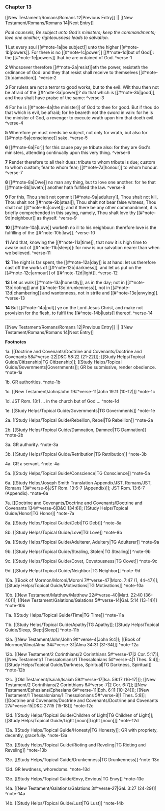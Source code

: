 ### Chapter 13

[[New Testament/Romans/Romans 12|Previous Entry]]  ||  [[New Testament/Romans/Romans 14|Next Entry]]

*Paul counsels, Be subject unto God's ministers; keep the commandments; love one another; righteousness leads to salvation.*

**1**  Let every soul [[#^note-1a|be subject]] unto the higher [[#^note-1b|powers]]. For there is no [[#^note-1c|power]] [[#^note-1d|but of God]]: the [[#^note-1e|powers]] that be are ordained of God. ^verse-1

**2**  Whosoever therefore [[#^note-2a|resist]]eth the power, resisteth the ordinance of God: and they that resist shall receive to themselves [[#^note-2b|damnation]]. ^verse-2

**3**  For rulers are not a terror to good works, but to the evil. Wilt thou then not be afraid of the [[#^note-3a|power]]? do that which is [[#^note-3b|good]], and thou shalt have praise of the same: ^verse-3

**4**  For he is [[#^note-4a|the minister]] of God to thee for good. But if thou do that which is evil, be afraid; for he beareth not the sword in vain: for he is the minister of God, a revenger to execute wrath upon him that doeth evil. ^verse-4

**5**  Wherefore ye must needs be subject, not only for wrath, but also for [[#^note-5a|conscience]] sake. ^verse-5

**6**  [[#^note-6a|For]] for this cause pay ye tribute also: for they are God's ministers, attending continually upon this very thing. ^verse-6

**7**  Render therefore to all their dues: tribute to whom tribute is due; custom to whom custom; fear to whom fear; [[#^note-7a|honour]] to whom honour. ^verse-7

**8**  [[#^note-8a|Owe]] no man any thing, but to love one another: for he that [[#^note-8b|loveth]] another hath fulfilled the law. ^verse-8

**9**  For this, Thou shalt not commit [[#^note-9a|adultery]], Thou shalt not kill, Thou shalt not [[#^note-9b|steal]], Thou shalt not bear false witness, Thou shalt not [[#^note-9c|covet]]; and if there be any other commandment, it is briefly comprehended in this saying, namely, Thou shalt love thy [[#^note-9d|neighbour]] as thyself. ^verse-9

**10**  [[#^note-10a|Love]] worketh no ill to his neighbour: therefore love is the fulfilling of the [[#^note-10b|law]]. ^verse-10

**11**  And that, knowing the [[#^note-11a|time]], that now it is high time to awake out of [[#^note-11b|sleep]]: for now is our salvation nearer than when we believed. ^verse-11

**12**  The night is far spent, the [[#^note-12a|day]] is at hand: let us therefore cast off the works of [[#^note-12b|darkness]], and let us put on the [[#^note-12c|armour]] of [[#^note-12d|light]]. ^verse-12

**13**  Let us walk [[#^note-13a|honestly]], as in the day; not in [[#^note-13b|rioting]] and [[#^note-13c|drunkenness]], not in [[#^note-13d|chambering]] and wantonness, not in strife and [[#^note-13e|envying]]. ^verse-13

**14**  But [[#^note-14a|put]] ye on the Lord Jesus Christ, and make not provision for the flesh, to fulfil the [[#^note-14b|lusts]] thereof. ^verse-14


---
[[New Testament/Romans/Romans 12|Previous Entry]]  ||  [[New Testament/Romans/Romans 14|Next Entry]]


**Footnotes**


1a. [[Doctrine and Covenants/Doctrine and Covenants/Doctrine and Covenants 58#^verse-22|D&C 58:22 (21-22)]]; [[Study Helps/Topical Guide/Citizenship|TG Citizenship]]; [[Study Helps/Topical Guide/Governments|Governments]]; GR be submissive, render obedience.  ^note-1a

1b. GR authorities. ^note-1b

1c. [[New Testament/John/John 19#^verse-11|John 19:11 (10-12)]] ^note-1c

1d. JST Rom. 13:1 ... in the church but of God ... ^note-1d

1e. [[Study Helps/Topical Guide/Governments|TG Governments]] ^note-1e

2a. [[Study Helps/Topical Guide/Rebellion, Rebel|TG Rebellion]] ^note-2a

2b. [[Study Helps/Topical Guide/Damnation, Damned|TG Damnation]] ^note-2b

3a. GR authority. ^note-3a

3b. [[Study Helps/Topical Guide/Retribution|TG Retribution]] ^note-3b

4a. GR a servant. ^note-4a

5a. [[Study Helps/Topical Guide/Conscience|TG Conscience]] ^note-5a

6a. [[Study Helps/Joseph Smith Translation Appendix/JST, Romans/JST, Romans 13#^verse-6|JST Rom. 13:6-7 (Appendix)]]; JST Rom. 13:6-7 (Appendix). ^note-6a

7a. [[Doctrine and Covenants/Doctrine and Covenants/Doctrine and Covenants 134#^verse-6|D&C 134:6]]; [[Study Helps/Topical Guide/Honor|TG Honor]] ^note-7a

8a. [[Study Helps/Topical Guide/Debt|TG Debt]] ^note-8a

8b. [[Study Helps/Topical Guide/Love|TG Love]] ^note-8b

9a. [[Study Helps/Topical Guide/Adulterer, Adultery|TG Adulterer]] ^note-9a

9b. [[Study Helps/Topical Guide/Stealing, Stolen|TG Stealing]] ^note-9b

9c. [[Study Helps/Topical Guide/Covet, Covetousness|TG Covet]] ^note-9c

9d. [[Study Helps/Topical Guide/Neighbor|TG Neighbor]] ^note-9d

10a. [[Book of Mormon/Moroni/Moroni 7#^verse-47|Moro. 7:47 (1, 44-47)]]; [[Study Helps/Topical Guide/Motivations|TG Motivations]] ^note-10a

10b. [[New Testament/Matthew/Matthew 22#^verse-40|Matt. 22:40 (36-40)]]; [[New Testament/Galations/Galations 5#^verse-14|Gal. 5:14 (13-14)]] ^note-10b

11a. [[Study Helps/Topical Guide/Time|TG Time]] ^note-11a

11b. [[Study Helps/Topical Guide/Apathy|TG Apathy]]; [[Study Helps/Topical Guide/Sleep, Slept|Sleep]] ^note-11b

12a. [[New Testament/John/John 9#^verse-4|John 9:4]]; [[Book of Mormon/Alma/Alma 34#^verse-31|Alma 34:31 (31-34)]] ^note-12a

12b. [[New Testament/2 Corinthians/2 Corinthians 5#^verse-17|2 Cor. 5:17]]; [[New Testament/1 Thessalonians/1 Thessalonians 5#^verse-4|1 Thes. 5:4]]; [[Study Helps/Topical Guide/Darkness, Spiritual|TG Darkness, Spiritual]] ^note-12b

12c. [[Old Testament/Isaiah/Isaiah 59#^verse-17|Isa. 59:17 (16-17)]]; [[New Testament/2 Corinthians/2 Corinthians 6#^verse-7|2 Cor. 6:7]]; [[New Testament/Ephesians/Ephesians 6#^verse-11|Eph. 6:11 (10-24)]]; [[New Testament/1 Thessalonians/1 Thessalonians 5#^verse-8|1 Thes. 5:8]]; [[Doctrine and Covenants/Doctrine and Covenants/Doctrine and Covenants 27#^verse-15|D&C 27:15 (15-18)]] ^note-12c

12d. [[Study Helps/Topical Guide/Children of Light|TG Children of Light]]; [[Study Helps/Topical Guide/Light [noun]|Light [noun]]] ^note-12d

13a. [[Study Helps/Topical Guide/Honesty|TG Honesty]]; GR with propriety, decently, gracefully.  ^note-13a

13b. [[Study Helps/Topical Guide/Rioting and Reveling|TG Rioting and Reveling]] ^note-13b

13c. [[Study Helps/Topical Guide/Drunkenness|TG Drunkenness]] ^note-13c

13d. GR lewdness, whoredoms. ^note-13d

13e. [[Study Helps/Topical Guide/Envy, Envious|TG Envy]] ^note-13e

14a. [[New Testament/Galations/Galations 3#^verse-27|Gal. 3:27 (24-29)]] ^note-14a

14b. [[Study Helps/Topical Guide/Lust|TG Lust]] ^note-14b